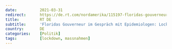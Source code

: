```yaml
---
date:          2021-03-31
redirect:      https://de.rt.com/nordamerika/115197-floridas-gouverneur-im-gesprach-mit/
title:         RT DE
subtitle:      'Floridas Gouverneur im Gespräch mit Epidemiologen: Lockdowns sind der größte Fehler'
country:       DE
categories:    [Politik]
tags:          [lockdown, massnahmen]
---
```

